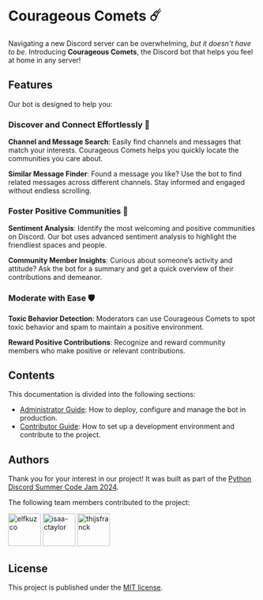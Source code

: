 # Courageous Comets ☄️

Navigating a new Discord server can be overwhelming, _but it doesn't have to be_. Introducing **Courageous Comets**,
the Discord bot that helps you feel at home in any server!

## Features

Our bot is designed to help you:

### Discover and Connect Effortlessly 🚀

**Channel and Message Search**: Easily find channels and messages that match your interests. Courageous Comets
helps you quickly locate the communities you care about.

**Similar Message Finder**: Found a message you like? Use the bot to find related messages across different channels.
Stay informed and engaged without endless scrolling.

### Foster Positive Communities 🤗

**Sentiment Analysis**: Identify the most welcoming and positive communities on Discord. Our bot uses advanced
sentiment analysis to highlight the friendliest spaces and people.

**Community Member Insights**: Curious about someone’s activity and attitude? Ask the bot for a summary and get
a quick overview of their contributions and demeanor.

### Moderate with Ease 🛡️

**Toxic Behavior Detection**: Moderators can use Courageous Comets to spot toxic behavior and spam to maintain
a positive environment.

**Reward Positive Contributions**: Recognize and reward community members who make positive or relevant contributions.

## Contents

This documentation is divided into the following sections:

- [Administrator Guide](./admin-guide/index.md): How to deploy, configure and manage the bot in production.
- [Contributor Guide](./contributor-guide/index.md): How to set up a development environment and contribute to
  the project.

## Authors

Thank you for your interest in our project! It was built as part of the [Python Discord Summer Code Jam 2024](https://www.pythondiscord.com/events/code-jams/11/).

The following team members contributed to the project:

[<img src="https://github.com/elfkuzco.png" alt="elfkuzco" title="elf" width="66">](https://github.com/elfkuzco)
[<img src="https://github.com/isaa-ctaylor.png" alt="isaa-ctaylor" title="Isaac" width="66">](https://github.com/isaa-ctaylor)
[<img src="https://github.com/thijsfranck.png" alt="thijsfranck" title="TFBlunt" width="66">](https://github.com/thijsfranck)

## License

This project is published under the [MIT license](https://github.com/thijsfranck/courageous-comets/blob/<APP_VERSION>/LICENSE).
